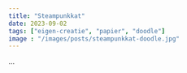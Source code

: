```yaml
---
title: "Steampunkkat"
date: 2023-09-02
tags: ["eigen-creatie", "papier", "doodle"]
image : "/images/posts/steampunkkat-doodle.jpg"
---
```


...